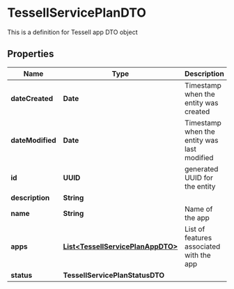 

# TessellServicePlanDTO

This is a definition for Tessell app DTO object

## Properties

Name | Type | Description | Notes
------------ | ------------- | ------------- | -------------
**dateCreated** | **Date** | Timestamp when the entity was created |  [optional]
**dateModified** | **Date** | Timestamp when the entity was last modified |  [optional]
**id** | **UUID** | generated UUID for the entity |  [optional]
**description** | **String** |  |  [optional]
**name** | **String** | Name of the app |  [optional]
**apps** | [**List&lt;TessellServicePlanAppDTO&gt;**](TessellServicePlanAppDTO.md) | List of features associated with the app |  [optional]
**status** | **TessellServicePlanStatusDTO** |  |  [optional]



